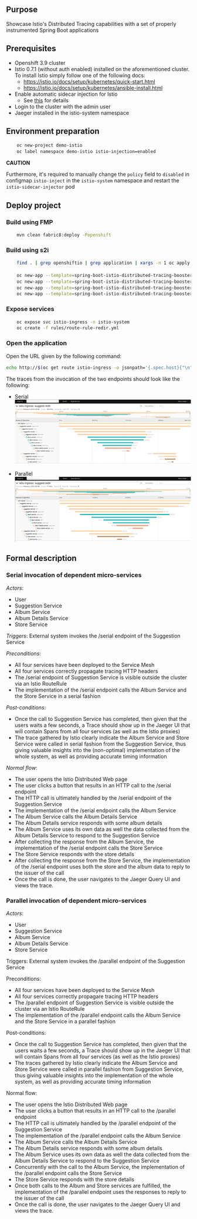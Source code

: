 ## Purpose 

Showcase Istio's Distributed Tracing capabilities with a set of properly instrumented Spring Boot applications

## Prerequisites

- Openshift 3.9 cluster
- Istio 0.7.1 (without auth enabled) installed on the aforementioned cluster.
To install Istio simply follow one of the following docs:
    * https://istio.io/docs/setup/kubernetes/quick-start.html
    * https://istio.io/docs/setup/kubernetes/ansible-install.html
- Enable automatic sidecar injection for Istio
  * See [this](https://istio.io/docs/setup/kubernetes/sidecar-injection.html) for details
- Login to the cluster with the admin user
- Jaeger installed in the istio-system namespace

## Environment preparation

```bash
    oc new-project demo-istio
    oc label namespace demo-istio istio-injection=enabled
```

**CAUTION**

Furthermore, it's required to manually change the `policy` field to `disabled` in configmap `istio-inject` in the `istio-system` namespace
and restart the `istio-sidecar-injector` pod

## Deploy project

### Build using FMP

```bash
    mvn clean fabric8:deploy -Popenshift
```

### Build using s2i
```bash
    find . | grep openshiftio | grep application | xargs -n 1 oc apply -f

    oc new-app --template=spring-boot-istio-distributed-tracing-booster-suggestion-service -p SOURCE_REPOSITORY_URL=https://github.com/snowdrop/spring-boot-istio-distributed-tracing-booster -p SOURCE_REPOSITORY_REF=master -p SOURCE_REPOSITORY_DIR=suggestion-service
    oc new-app --template=spring-boot-istio-distributed-tracing-booster-album-service -p SOURCE_REPOSITORY_URL=https://github.com/snowdrop/spring-boot-istio-distributed-tracing-booster -p SOURCE_REPOSITORY_REF=master -p SOURCE_REPOSITORY_DIR=album-service
    oc new-app --template=spring-boot-istio-distributed-tracing-booster-album-details-service -p SOURCE_REPOSITORY_URL=https://github.com/snowdrop/spring-boot-istio-distributed-tracing-booster -p SOURCE_REPOSITORY_REF=master -p SOURCE_REPOSITORY_DIR=album-details-service
    oc new-app --template=spring-boot-istio-distributed-tracing-booster-store-service -p SOURCE_REPOSITORY_URL=https://github.com/snowdrop/spring-boot-istio-distributed-tracing-booster -p SOURCE_REPOSITORY_REF=master -p SOURCE_REPOSITORY_DIR=store-service
```

### Expose services

```bash
    oc expose svc istio-ingress -n istio-system
    oc create -f rules/route-rule-redir.yml
```

### Open the application

Open the URL given by the following command:

```bash
echo http://$(oc get route istio-ingress -o jsonpath='{.spec.host}{"\n"}' -n istio-system)/suggest/
```


The traces from the invocation of the two endpoints should look like the following:

* Serial
![](images/serial.jpg)

* Parallel
![](images/parallel.jpg)


## Formal description



### Serial invocation of dependent micro-services

*Actors*:
- User
- Suggestion Service
- Album Service
- Album Details Service
- Store Service

*Triggers*:
External system invokes the /serial endpoint of the Suggestion Service

*Preconditions*:
- All four services have been deployed to the Service Mesh
- All four services correctly propagate tracing HTTP headers
- The /serial endpoint of Suggestion Service is visible outside the cluster via an Istio RouteRule
- The implementation of the /serial endpoint calls the Album Service and the Store Service in a serial fashion

*Post-conditions*:
- Once the call to Suggestion Service has completed, then given that the users waits a few seconds, a Trace should show up in the Jaeger UI that will contain Spans from all four services (as well as the Istio proxies)
- The trace gathered by Istio clearly indicate the Album Service and Store Service were called in serial fashion from the Suggestion Service, thus giving valuable insights into the (non-optimal) implementation of the whole system, as well as providing accurate timing information

*Normal flow*:

- The user opens the Istio Distributed Web page
- The user clicks a button that results in an HTTP call to the /serial endpoint 
- The HTTP call is ultimately handled by the /serial endpoint of the Suggestion Service
- The implementation of the /serial endpoint calls the Album Service
- The Album Service calls the Album Details Service
- The Album Details service responds with some album details
- The Album Service uses its own data as well the data collected from the Album Details Service to respond to the Suggestion Service
- After collecting the response from the Album Service, the implementation of the /serial endpoint calls the Store Service
- The Store Service responds with the store details
- After collecting the response from the Store Service, the implementation of the /serial endpoint uses both the store and the album data to reply to the issuer of the call
- Once the call is done, the user navigates to the Jaeger Query UI and views the trace.

### Parallel invocation of dependent micro-services

*Actors*:
- User
- Suggestion Service
- Album Service
- Album Details Service
- Store Service

Triggers:
External system invokes the /parallel endpoint of the Suggestion Service

Preconditions:
- All four services have been deployed to the Service Mesh
- All four services correctly propagare tracing HTTP headers
- The /parallel endpoint of Suggestion Service is visible outside the cluster via an Istio RouteRule
- The implementation of the /parallel endpoint calls the Album Service and the Store Service in a parallel fashion

Post-conditions:
- Once the call to Suggestion Service has completed, then given that the users waits a few seconds, a Trace should show up in the Jaeger UI that will contain Spans from all four services (as well as the Istio proxies)
- The traces gathered by Istio clearly indicate the Album Service and Store Service were called in parallel fashion from Suggestion Service, thus giving valuable insights into the implementation of the whole system, as well as providing accurate timing information

Normal flow:

- The user opens the Istio Distributed Web page
- The user clicks a button that results in an HTTP call to the /parallel endpoint
- The HTTP call is ultimately handled by the /parallel endpoint of the Suggestion Service
- The implementation of the /parallel endpoint calls the Album Service
- The Album Service calls the Album Details Service
- The Album Details service responds with some album details
- The Album Service uses its own data as well the data collected from the Album Details Service to respond to the Suggestion Service
- Concurrently with the call to the Album Service, the implementation of the /parallel endpoint calls the Store Service
- The Store Service responds with the store details
- Once both calls to the Album and Store services are fulfilled, the implementation of the /parallel endpoint uses the responses to reply to the issuer of the call
- Once the call is done, the user navigates to the Jaeger Query UI and views the trace.
